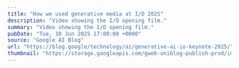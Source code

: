 ```yaml
---
title: "How we used generative media at I/O 2025"
description: "Video showing the I/O opening film."
summary: "Video showing the I/O opening film."
pubDate: "Tue, 10 Jun 2025 17:00:00 +0000"
source: "Google AI Blog"
url: "https://blog.google/technology/ai/generative-ai-io-keynote-2025/"
thumbnail: "https://storage.googleapis.com/gweb-uniblog-publish-prod/images/thumbnail_opener_hero.width-1300.png"
---
```


